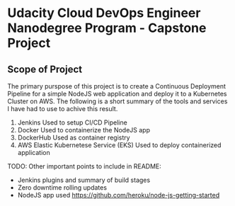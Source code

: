 # Udacity Cloud DevOps Engineer Nanodegree Program - Capstone Project

## Scope of Project

The primary purspose of this project is to create a Continuous Deployment Pipeline for a simple NodeJS web application and deploy it to a Kubernetes Cluster on AWS. The following is a short summary of the tools and services I have had to use to achive this result.

1. Jenkins
Used to setup CI/CD Pipeline
2. Docker
Used to containerize the NodeJS app
3. DockerHub
Used as container registry
4. AWS Elastic Kubernetese Service (EKS)
Used to deploy containerized application


TODO:  Other important points to include in README:
* Jenkins plugins and summary of build stages
* Zero downtime rolling updates
* NodeJS app used https://github.com/heroku/node-js-getting-started